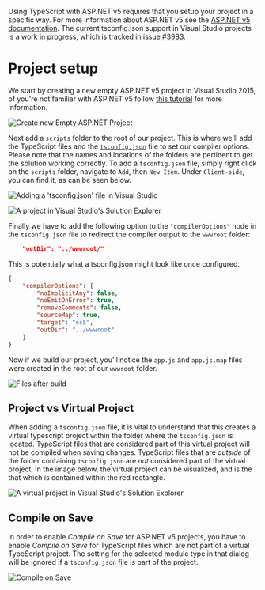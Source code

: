 Using TypeScript with ASP.NET v5 requires that you setup your project in a specific way.
For more information about ASP.NET v5 see the [ASP.NET v5 documentation](http://docs.asp.net/en/latest/conceptual-overview/index.html).
The current tsconfig.json support in Visual Studio projects is a work in progress, which is tracked in issue [#3983](https://github.com/Microsoft/TypeScript/issues/3983).

# Project setup

We start by creating a new empty ASP.NET v5 project in Visual Studio 2015, of you're not familiar with ASP.NET v5 follow [this tutorial](http://docs.asp.net/en/latest/tutorials/your-first-aspnet-application.html) for more information.

 ![Create new Empty ASP.NET Project](https://raw.githubusercontent.com/wiki/Microsoft/TypeScript/aspnet-screenshots/new-project.png)
 
Next add a `scripts` folder to the root of our project.
This is where we'll add the TypeScript files and the [`tsconfig.json`](tsconfig.json.md) file to set our compiler options. 
Please note that the names and locations of the folders are pertinent to get the solution working correctly.
To add a `tsconfig.json` file, simply right click on the `scripts` folder, navigate to `Add`, then `New Item`.
Under `Client-side`, you can find it, as can be seen below.

![Adding a 'tsconfig.json' file in Visual Studio](https://raw.githubusercontent.com/wiki/Microsoft/TypeScript/aspnet-screenshots/add-tsconfig.png)
 
![A project in Visual Studio's Solution Explorer](https://raw.githubusercontent.com/wiki/Microsoft/TypeScript/aspnet-screenshots/project.png)

Finally we have to add the following option to the `"compilerOptions"` node in the `tsconfig.json` file to redirect the compiler output to the `wwwroot` folder:

```json
    "outDir": "../wwwroot/"
```

This is potentially what a tsconfig.json might look like once configured.

```json
{
    "compilerOptions": {
        "noImplicitAny": false,
        "noEmitOnError": true,
        "removeComments": false,
        "sourceMap": true,
        "target": "es5",
        "outDir": "../wwwroot"
    }
}
```

Now if we build our project, you'll notice the `app.js` and `app.js.map` files were created in the root of our `wwwroot` folder.

![Files after build](https://raw.githubusercontent.com/wiki/Microsoft/TypeScript/aspnet-screenshots/postbuild.png)

## Project vs Virtual Project

When adding a `tsconfig.json` file, it is vital to understand that this creates a virtual typescript project within the folder where the `tsconfig.json` is located.
TypeScript files that are considered part of this virtual project will not be compiled when saving changes.
TypeScript files that are *outside* of the folder containing `tsconfig.json` are *not* considered part of the virtual project.
In the image below, the virtual project can be visualized, and is the that which is contained within the red rectangle.

![A virtual project in Visual Studio's Solution Explorer](https://raw.githubusercontent.com/wiki/Microsoft/TypeScript/aspnet-screenshots/virtual-project.png)

## Compile on Save

In order to enable *Compile on Save* for ASP.NET v5 projects, you have to enable *Compile on Save* for TypeScript files which are not part of a virtual TypeScript project.
The setting for the selected module type in that dialog will be ignored if a `tsconfig.json` file is part of the project.

![Compile on Save](https://raw.githubusercontent.com/wiki/Microsoft/TypeScript/aspnet-screenshots/compile-on-save.png)
